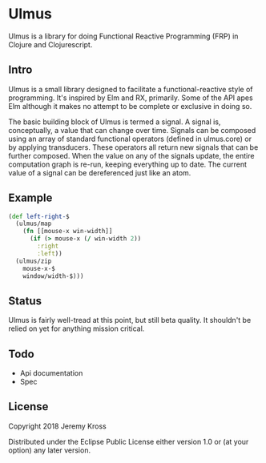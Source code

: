 # Ulmus

Ulmus is a library for doing Functional Reactive Programming (FRP) in Clojure and Clojurescript.

## Intro

Ulmus is a small library designed to facilitate a functional-reactive style of programming. It's inspired by Elm and RX, primarily. Some of the API apes Elm although it makes no attempt to be complete or exclusive in doing so.

The basic building block of Ulmus is termed a signal. A signal is, conceptually, a value that can change over time. Signals can be composed using an array of standard functional operators (defined in ulmus.core) or by applying transducers. These operators all return new signals that can be further composed. When the value on any of the signals update, the entire computation graph is re-run, keeping everything up to date. The current value of a signal can be dereferenced just like an atom.

## Example

```clojure
(def left-right-$
  (ulmus/map
    (fn [[mouse-x win-width]]
      (if (> mouse-x (/ win-width 2))
        :right
        :left))
  (ulmus/zip
    mouse-x-$
    window/width-$)))
```

## Status

Ulmus is fairly well-tread at this point, but still beta quality.  It shouldn't be relied on yet for anything mission critical.

## Todo

* Api documentation
* Spec

## License

Copyright 2018 Jeremy Kross

Distributed under the Eclipse Public License either version 1.0 or (at your option) any later version.

